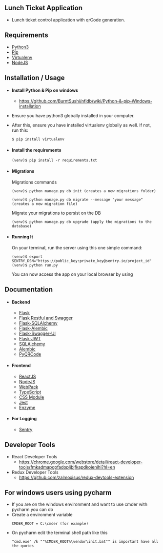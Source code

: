 ## Lunch Ticket Application
* Lunch ticket control application with qrCode generation.

## Requirements
* [Python3](https://www.python.org/)
* [Pip](https://pypi.python.org/pypi/pip)
* [Virtualenv](https://virtualenv.pypa.io/en/stable/)
* [NodeJS](https://nodejs.org/)

## Installation / Usage
* #### Install Python & Pip on windows
    * https://github.com/BurntSushi/nfldb/wiki/Python-&-pip-Windows-installation

* Ensure you have python3 globally installed in your computer.
* After this, ensure you have installed virtualenv globally as well. If not, run this:
    ```
    $ pip install virtualenv
    ```

* #### Install the requirements
    ```
    (venv)$ pip install -r requirements.txt
    ```

* #### Migrations
    Migrations commands
    ```
    (venv)$ python manage.py db init (creates a new migrations folder)
    ```

    ```
    (venv)$ python manage.py db migrate --message "your message" (creates a new migration file)
    ```

    Migrate your migrations to persist on the DB
    ```
    (venv)$ python manage.py db upgrade (apply the migrations to the database)
    ```


* #### Running It
    On your terminal, run the server using this one simple command:
    ```
    (venv)$ export SENTRY_DSN="https://public_key:private_key@sentry.io/project_id"
    (venv)$ python run.py
    ```
    You can now access the app on your local browser by using


## Documentation
* #### Backend
    * [Flask](http://flask.pocoo.org/)
    * [Flask Restful and Swagger](https://github.com/swege/flask-restful-swagger-2.0)
    * [Flask-SQLAlchemy](http://flask-sqlalchemy.pocoo.org/2.3/)
    * [Flask-Alembic](https://flask-alembic.readthedocs.io/en/stable/)
    * [Flask-Swagger-UI](https://github.com/sveint/flask-swagger-ui)
    * [Flask-JWT](https://pythonhosted.org/Flask-JWT/)
    * [SQLAlchemy](https://www.sqlalchemy.org/)
    * [Alembic](https://pypi.python.org/pypi/alembic)
    * [PyQRCode](https://pypi.python.org/pypi/PyQRCode)
* #### Frontend
    * [ReactJS](https://reactjs.org/)
    * [NodeJS](https://nodejs.org/)
    * [WebPack](https://webpack.js.org/)
    * [TypeScript](https://www.typescriptlang.org/)
    * [CSS Module](https://github.com/css-modules/css-modules)
    * [Jest](https://facebook.github.io/jest/)
    * [Enzyme](http://airbnb.io/enzyme/)
* #### For Logging
    * [Sentry](https://sentry.io/)

## Developer Tools
* React Developer Tools
    * https://chrome.google.com/webstore/detail/react-developer-tools/fmkadmapgofadopljbjfkapdkoienihi?hl=en
* Redux Developer Tools
    * https://github.com/zalmoxisus/redux-devtools-extension

## For windows users using pycharm
* If you are on the windows environment and want to use cmder with pycharm you can do
* Create a environment variable
    ```
    CMDER_ROOT = C:\cmder (for example)
    ```
* On pycharm edit the terminal shell path like this
    ```
    "cmd.exe" /k ""%CMDER_ROOT%\vendor\init.bat"" is important have all the quotes
    ```
